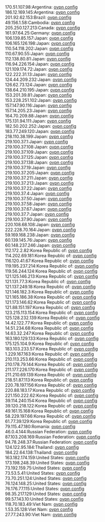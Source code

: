 170.51.107.98:Argentina: [ovpn config](vpn/170_51_107_98.ovpn)  
186.12.169.145:Argentina: [ovpn config](vpn/186_12_169_145.ovpn)  
201.92.62.153:Brazil: [ovpn config](vpn/201_92_62_153.ovpn)  
49.156.1.58:Cambodia: [ovpn config](vpn/49_156_1_58.ovpn)  
205.250.127.213:Canada: [ovpn config](vpn/205_250_127_213.ovpn)  
161.97.64.25:Germany: [ovpn config](vpn/161_97_64_25.ovpn)  
106.139.85.157:Japan: [ovpn config](vpn/106_139_85_157.ovpn)  
106.165.126.198:Japan: [ovpn config](vpn/106_165_126_198.ovpn)  
110.54.118.202:Japan: [ovpn config](vpn/110_54_118_202.ovpn)  
110.67.90.55:Japan: [ovpn config](vpn/110_67_90_55.ovpn)  
112.138.80.81:Japan: [ovpn config](vpn/112_138_80_81.ovpn)  
116.94.226.154:Japan: [ovpn config](vpn/116_94_226_154.ovpn)  
121.109.174.72:Japan: [ovpn config](vpn/121_109_174_72.ovpn)  
122.222.31.13:Japan: [ovpn config](vpn/122_222_31_13.ovpn)  
124.44.209.232:Japan: [ovpn config](vpn/124_44_209_232.ovpn)  
126.62.73.124:Japan: [ovpn config](vpn/126_62_73_124.ovpn)  
138.64.210.195:Japan: [ovpn config](vpn/138_64_210_195.ovpn)  
153.201.39.81:Japan: [ovpn config](vpn/153_201_39_81.ovpn)  
153.228.251.102:Japan: [ovpn config](vpn/153_228_251_102.ovpn)  
157.147.90.116:Japan: [ovpn config](vpn/157_147_90_116.ovpn)  
157.14.205.23:Japan: [ovpn config](vpn/157_14_205_23.ovpn)  
164.70.209.88:Japan: [ovpn config](vpn/164_70_209_88.ovpn)  
175.131.94.111:Japan: [ovpn config](vpn/175_131_94_111.ovpn)  
182.50.202.252:Japan: [ovpn config](vpn/182_50_202_252.ovpn)  
183.77.249.120:Japan: [ovpn config](vpn/183_77_249_120.ovpn)  
218.110.38.199:Japan: [ovpn config](vpn/218_110_38_199.ovpn)  
219.100.37.1:Japan: [ovpn config](vpn/219_100_37_1.ovpn)  
219.100.37.108:Japan: [ovpn config](vpn/219_100_37_108.ovpn)  
219.100.37.109:Japan: [ovpn config](vpn/219_100_37_109.ovpn)  
219.100.37.125:Japan: [ovpn config](vpn/219_100_37_125.ovpn)  
219.100.37.138:Japan: [ovpn config](vpn/219_100_37_138.ovpn)  
219.100.37.19:Japan: [ovpn config](vpn/219_100_37_19.ovpn)  
219.100.37.205:Japan: [ovpn config](vpn/219_100_37_205.ovpn)  
219.100.37.211:Japan: [ovpn config](vpn/219_100_37_211.ovpn)  
219.100.37.213:Japan: [ovpn config](vpn/219_100_37_213.ovpn)  
219.100.37.22:Japan: [ovpn config](vpn/219_100_37_22.ovpn)  
219.100.37.4:Japan: [ovpn config](vpn/219_100_37_4.ovpn)  
219.100.37.50:Japan: [ovpn config](vpn/219_100_37_50.ovpn)  
219.100.37.58:Japan: [ovpn config](vpn/219_100_37_58.ovpn)  
219.100.37.67:Japan: [ovpn config](vpn/219_100_37_67.ovpn)  
219.100.37.7:Japan: [ovpn config](vpn/219_100_37_7.ovpn)  
219.100.37.90:Japan: [ovpn config](vpn/219_100_37_90.ovpn)  
220.108.68.108:Japan: [ovpn config](vpn/220_108_68_108.ovpn)  
222.228.70.164:Japan: [ovpn config](vpn/222_228_70_164.ovpn)  
59.169.168.238:Japan: [ovpn config](vpn/59_169_168_238.ovpn)  
60.139.145.76:Japan: [ovpn config](vpn/60_139_145_76.ovpn)  
60.148.237.246:Japan: [ovpn config](vpn/60_148_237_246.ovpn)  
112.172.2.82:Korea Republic of: [ovpn config](vpn/112_172_2_82.ovpn)  
114.202.69.181:Korea Republic of: [ovpn config](vpn/114_202_69_181.ovpn)  
116.120.41.67:Korea Republic of: [ovpn config](vpn/116_120_41_67.ovpn)  
119.195.237.214:Korea Republic of: [ovpn config](vpn/119_195_237_214.ovpn)  
119.56.244.124:Korea Republic of: [ovpn config](vpn/119_56_244_124.ovpn)  
121.125.146.213:Korea Republic of: [ovpn config](vpn/121_125_146_213.ovpn)  
121.131.77.3:Korea Republic of: [ovpn config](vpn/121_131_77_3.ovpn)  
121.137.249.18:Korea Republic of: [ovpn config](vpn/121_137_249_18.ovpn)  
121.146.182.3:Korea Republic of: [ovpn config](vpn/121_146_182_3.ovpn)  
121.165.186.38:Korea Republic of: [ovpn config](vpn/121_165_186_38.ovpn)  
121.173.146.62:Korea Republic of: [ovpn config](vpn/121_173_146_62.ovpn)  
121.88.151.197:Korea Republic of: [ovpn config](vpn/121_88_151_197.ovpn)  
123.215.113.154:Korea Republic of: [ovpn config](vpn/123_215_113_154.ovpn)  
125.128.232.139:Korea Republic of: [ovpn config](vpn/125_128_232_139.ovpn)  
14.42.122.77:Korea Republic of: [ovpn config](vpn/14_42_122_77.ovpn)  
14.51.234.68:Korea Republic of: [ovpn config](vpn/14_51_234_68.ovpn)  
14.63.32.247:Korea Republic of: [ovpn config](vpn/14_63_32_247.ovpn)  
163.180.129.133:Korea Republic of: [ovpn config](vpn/163_180_129_133.ovpn)  
175.125.104.9:Korea Republic of: [ovpn config](vpn/175_125_104_9.ovpn)  
183.103.233.57:Korea Republic of: [ovpn config](vpn/183_103_233_57.ovpn)  
1.229.167.163:Korea Republic of: [ovpn config](vpn/1_229_167_163.ovpn)  
210.113.253.66:Korea Republic of: [ovpn config](vpn/210_113_253_66.ovpn)  
210.178.79.144:Korea Republic of: [ovpn config](vpn/210_178_79_144.ovpn)  
211.177.226.170:Korea Republic of: [ovpn config](vpn/211_177_226_170.ovpn)  
211.210.69.139:Korea Republic of: [ovpn config](vpn/211_210_69_139.ovpn)  
218.51.87.113:Korea Republic of: [ovpn config](vpn/218_51_87_113.ovpn)  
220.78.197.156:Korea Republic of: [ovpn config](vpn/220_78_197_156.ovpn)  
220.88.183.17:Korea Republic of: [ovpn config](vpn/220_88_183_17.ovpn)  
221.150.222.62:Korea Republic of: [ovpn config](vpn/221_150_222_62.ovpn)  
39.114.240.154:Korea Republic of: [ovpn config](vpn/39_114_240_154.ovpn)  
39.120.218.122:Korea Republic of: [ovpn config](vpn/39_120_218_122.ovpn)  
49.161.15.168:Korea Republic of: [ovpn config](vpn/49_161_15_168.ovpn)  
58.229.197.66:Korea Republic of: [ovpn config](vpn/58_229_197_66.ovpn)  
61.77.39.129:Korea Republic of: [ovpn config](vpn/61_77_39_129.ovpn)  
79.115.47.180:Romania: [ovpn config](vpn/79_115_47_180.ovpn)  
46.0.4.144:Russian Federation: [ovpn config](vpn/46_0_4_144.ovpn)  
87.103.208.169:Russian Federation: [ovpn config](vpn/87_103_208_169.ovpn)  
94.78.248.37:Russian Federation: [ovpn config](vpn/94_78_248_37.ovpn)  
124.122.95.184:Thailand: [ovpn config](vpn/124_122_95_184.ovpn)  
184.22.64.138:Thailand: [ovpn config](vpn/184_22_64_138.ovpn)  
163.182.174.159:United States: [ovpn config](vpn/163_182_174_159.ovpn)  
173.198.248.39:United States: [ovpn config](vpn/173_198_248_39.ovpn)  
73.192.159.75:United States: [ovpn config](vpn/73_192_159_75.ovpn)  
73.53.5.41:United States: [ovpn config](vpn/73_53_5_41.ovpn)  
73.70.251.124:United States: [ovpn config](vpn/73_70_251_124.ovpn)  
76.124.148.25:United States: [ovpn config](vpn/76_124_148_25.ovpn)  
76.176.77.115:United States: [ovpn config](vpn/76_176_77_115.ovpn)  
98.35.217.129:United States: [ovpn config](vpn/98_35_217_129.ovpn)  
99.57.143.10:United States: [ovpn config](vpn/99_57_143_10.ovpn)  
118.70.183.49:Viet Nam: [ovpn config](vpn/118_70_183_49.ovpn)  
1.53.35.128:Viet Nam: [ovpn config](vpn/1_53_35_128.ovpn)  
27.77.243.90:Viet Nam: [ovpn config](vpn/27_77_243_90.ovpn)  
